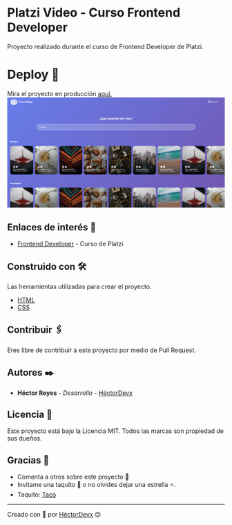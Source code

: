# Platzi Video - Curso Frontend Developer

Proyecto realizado durante el curso de Frontend Developer de Platzi.

# Deploy 🚀

Mira el proyecto en producción [aquí.](https://hectordevx.github.io/platzi-video__project/)
<kbd>
<img width="800" src="/assets/screenshot.png" alt="Resultado Final">
</kbd>

## Enlaces de interés 🔗

- [Frontend Developer](https://platzi.com/clases/frontend-developer/) - Curso de Platzi

## Construido con 🛠️

Las herramientas utilizadas para crear el proyecto.

- [HTML](https://developer.mozilla.org/es/docs/Web/HTML)
- [CSS](https://developer.mozilla.org/es/docs/Web/CSS)

## Contribuir 🖇️

Eres libre de contribuir a este proyecto por medio de Pull Request.

## Autores ✒️

- **Héctor Reyes** - _Desarrollo_ - [HéctorDevx](https://github.com/HectorDevx)

## Licencia 📄

Este proyecto está bajo la Licencia MIT. Todos las marcas son propiedad de sus dueños.

## Gracias 🎁

- Comenta a otros sobre este proyecto 📢
- Invitame una taquito 🌮 o no olvides dejar una estrella ⭐.
- Taquito: [Taco](https://www.paypal.me/HReyes117)

---

Creado con 💚 por [HéctorDevx](https://github.com/HectorDevx) 😊
